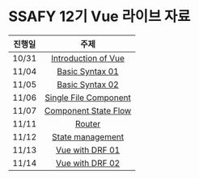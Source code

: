 # SSAFY 12기 Vue 라이브 자료


| 진행일 | 주제                  |
| :-----: | :---------------------: |
| 10/31  | [Introduction of Vue](./01_Introduction_Of_Vue/)   |
| 11/04  | [Basic Syntax 01](/02_Basic_Syntax_01/)       |
| 11/05  | [Basic Syntax 02](/03_Basic_Syntax_02/)       |
| 11/06  | [Single File Component](/04_Single_File_Component/) |
| 11/07  | [Component State Flow](/05_Component_State_Flow/)  |
| 11/11  | [Router](/06_Vue_Router/)                |
| 11/12  | [State management](/07_State_Management/)      |
| 11/13  | [Vue with DRF 01](./08_Vue_with_DRF_01/)       |
| 11/14  | [Vue with DRF 02](./09_Vue_with_DRF_02/)      |




